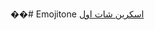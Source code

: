 ��#   E m o j i t o n e 
[اسکرین شات اول](app/src/main/java/com/behnamuix/emojitone/ui/screenshot/sc1.png)
 
 

